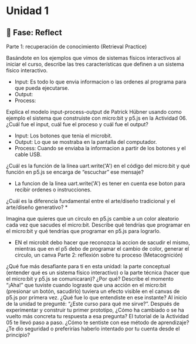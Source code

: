 # Unidad 1

## 🤔 Fase: Reflect

Parte 1: recuperación de conocimiento (Retrieval Practice)

Basándote en los ejemplos que vimos de sistemas físicos interactivos al iniciar el curso, describe las tres características que definen a un sistema físico interactivo.
* Input: Es todo lo que envia informacion o las ordenes al programa para que pueda ejecutarse.
* Output:
* Process:

Explica el modelo input-process-output de Patrick Hübner usando como ejemplo el sistema que construiste con micro:bit y p5.js en la Actividad 06. ¿Cuál fue el input, cuál fue el proceso y cuál fue el output?
* Input: Los botones que tenia el microbit.
* Output: Lo que se mostraba en la pantalla del computador.
* Process: Cuando se enviaba la informacion a partir de los botones y el cable USB.

¿Cuál es la función de la línea uart.write('A') en el código del micro:bit y qué función en p5.js se encarga de “escuchar” ese mensaje?
* La funcion de la linea uart.write('A') es tener en cuenta ese boton para recibir ordenes o instrucciones.

¿Cuál es la diferencia fundamental entre el arte/diseño tradicional y el arte/diseño generativo?
*

Imagina que quieres que un círculo en p5.js cambie a un color aleatorio cada vez que sacudes el micro:bit. Describe qué tendrías que programar en el micro:bit y qué tendrías que programar en p5.js para lograrlo.
* EN el microbit debo hacer que reconozca la accion de sacudir el mismo, mientras que en el p5 debo de programar el cambio de color, generar el circulo, un canva
Parte 2: reflexión sobre tu proceso (Metacognición)

¿Qué fue más desafiante para ti en esta unidad: la parte conceptual (entender qué es un sistema físico interactivo) o la parte técnica (hacer que el micro:bit y p5.js se comunicaran)? ¿Por qué?
Describe el momento “¡Aha!” que tuviste cuando lograste que una acción en el micro:bit (presionar un botón, sacudirlo) tuviera un efecto visible en el canvas de p5.js por primera vez. ¿Qué fue lo que entendiste en ese instante?
Al inicio de la unidad te pregunté: “¿Este curso para qué me sirve?”. Después de experimentar y construir tu primer prototipo, ¿Cómo ha cambiado o se ha vuelto más concreta tu respuesta a esa pregunta?
El tutorial de la Actividad 05 te llevó paso a paso. ¿Cómo te sentiste con ese método de aprendizaje? ¿Te dio seguridad o preferirías haberlo intentado por tu cuenta desde el principio?
